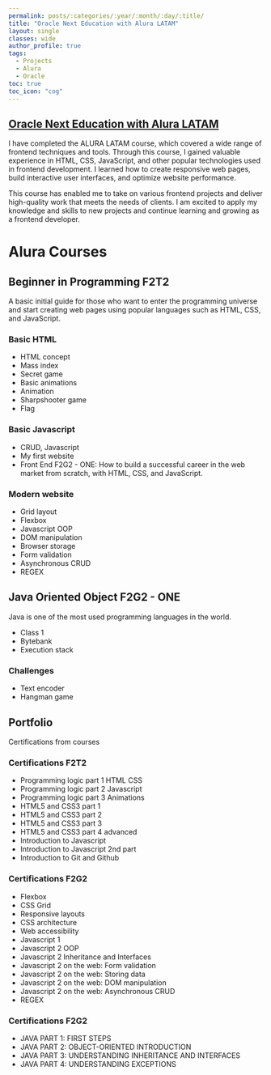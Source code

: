 ```yaml
---
permalink: posts/:categories/:year/:month/:day/:title/
title: "Oracle Next Education with Alura LATAM"
layout: single
classes: wide
author_profile: true
tags:
  - Projects
  - Alura
  - Oracle
toc: true
toc_icon: "cog"
---
```


## [Oracle Next Education with Alura LATAM](https://bash20cu.github.io/ONE-Alura/)
I have completed the ALURA LATAM course, which covered a wide range of frontend techniques and tools. Through this course, I gained valuable experience in HTML, CSS, JavaScript, and other popular technologies used in frontend development. I learned how to create responsive web pages, build interactive user interfaces, and optimize website performance.

This course has enabled me to take on various frontend projects and deliver high-quality work that meets the needs of clients. I am excited to apply my knowledge and skills to new projects and continue learning and growing as a frontend developer.


# Alura Courses

## Beginner in Programming F2T2

A basic initial guide for those who want to enter the programming universe and start creating web pages using popular languages such as HTML, CSS, and JavaScript.

### Basic HTML

- HTML concept
- Mass index
- Secret game
- Basic animations
- Animation
- Sharpshooter game
- Flag

### Basic Javascript

- CRUD, Javascript
- My first website
- Front End F2G2 - ONE: How to build a successful career in the web market from scratch, with HTML, CSS, and JavaScript.

### Modern website

- Grid layout
- Flexbox
- Javascript OOP
- DOM manipulation
- Browser storage
- Form validation
- Asynchronous CRUD
- REGEX

## Java Oriented Object F2G2 - ONE

Java is one of the most used programming languages in the world.

- Class 1
- Bytebank
- Execution stack

### Challenges

- Text encoder
- Hangman game

## Portfolio

Certifications from courses

### Certifications F2T2

- Programming logic part 1 HTML CSS
- Programming logic part 2 Javascript
- Programming logic part 3 Animations
- HTML5 and CSS3 part 1
- HTML5 and CSS3 part 2
- HTML5 and CSS3 part 3
- HTML5 and CSS3 part 4 advanced
- Introduction to Javascript
- Introduction to Javascript 2nd part
- Introduction to Git and Github

### Certifications F2G2

- Flexbox
- CSS Grid
- Responsive layouts
- CSS architecture
- Web accessibility
- Javascript 1
- Javascript 2 OOP
- Javascript 2 Inheritance and Interfaces
- Javascript 2 on the web: Form validation
- Javascript 2 on the web: Storing data
- Javascript 2 on the web: DOM manipulation
- Javascript 2 on the web: Asynchronous CRUD
- REGEX

### Certifications F2G2

- JAVA PART 1: FIRST STEPS
- JAVA PART 2: OBJECT-ORIENTED INTRODUCTION
- JAVA PART 3: UNDERSTANDING INHERITANCE AND INTERFACES
- JAVA PART 4: UNDERSTANDING EXCEPTIONS


